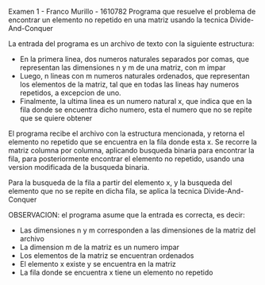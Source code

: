 Examen 1 - Franco Murillo - 1610782
Programa que resuelve el problema de encontrar un elemento no repetido en una matriz usando la tecnica Divide-And-Conquer

La entrada del programa es un archivo de texto con la siguiente estructura:
- En la primera linea, dos numeros naturales separados por comas, que representan las dimensiones n y m de una matriz, con m impar
- Luego, n lineas con m numeros naturales ordenados, que representan los elementos de la matriz, tal que en todas las lineas hay numeros repetidos, a excepcion de uno.
- Finalmente, la ultima linea es un numero natural x, que indica que en la fila donde se encuentra dicho numero, esta el numero que no se repite que se quiere obtener

El programa recibe el archivo con la estructura mencionada, y retorna el elemento no repetido que se encuentra en la fila donde esta x. Se recorre la matriz columna por columna, aplicando busqueda binaria para encontrar la fila, para posteriormente encontrar el elemento no repetido, usando una version modificada de la busqueda binaria.

Para la busqueda de la fila a partir del elemento x, y la busqueda del elemento que no se repite en dicha fila, se aplica la tecnica Divide-And-Conquer

OBSERVACION: el programa asume que la entrada es correcta, es decir:
- Las dimensiones n y m corresponden a las dimensiones de la matriz del archivo
- La dimension m de la matriz es un numero impar
- Los elementos de la matriz se encuentran ordenados
- El elemento x existe y se encuentra en la matriz
- La fila donde se encuentra x tiene un elemento no repetido     
